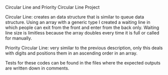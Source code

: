 Circular Line and Priority Circular Line Project

Circular Line: creates an data structure that is similar to queue data structure. 
Using an array with a generic type I created a waiting line in which people can exit from the front and enter from the back only. 
Waiting line size is limitless because the array doubles every time it is full or called for manually.

Priority Circular Line: very similar to the previous description, only this deals with digits and positions them in an ascending order in an array. 

Tests for these codes can be found in the files where the expected outputs are written down in comments. 
